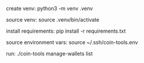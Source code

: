 create venv:
python3 -m venv .venv

source venv:
source .venv/bin/activate

install requirements:
pip install -r requirements.txt

source environment vars:
source ~/.ssh/coin-tools.env

run:
./coin-tools manage-wallets list